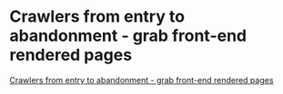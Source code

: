 # Crawlers from entry to abandonment - grab front-end rendered pages
[Crawlers from entry to abandonment - grab front-end rendered pages](https://aiwithcloud.com/2022/09/15/crawlers_from_entry_to_abandonment___grab_front_end_rendered_pages/)